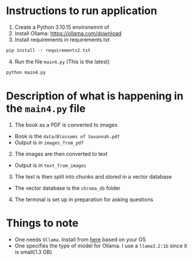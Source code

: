 # Instructions to run application

1.  Create a Python 3.10.15 environemnt of
2.  Install Ollama: https://ollama.com/download
3.  Install requirements in requirements.txt

```bash
pip install -r requirements2.txt
```

4. Run the file `main4.py` (This is the latest)

```bash
python main4.py
```

# Description of what is happening in the `main4.py` file

1. The book as a PDF is converted to images

-   Book is the `data/Blossoms of Savannah.pdf`
-   Output is in `images_from_pdf`

2. The images are then converted to text

-   Output is in `text_from_images`

3. The text is then split into chunks and stored in a vector database

-   The vector database is the `chroma_db` folder

4. The terminal is set up in preparation for asking questions

# Things to note

-   One needs `Ollama`. Install from [here](https://ollama.com/download) based on your OS
-   One specifies the type of model for Ollama. I use a `llama3.2:1b` since it is small(1.3 GB)
